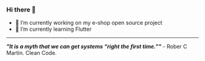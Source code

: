 ### Hi there 👋

- 🔭 I’m currently working on my e-shop open source project
- 🌱 I’m currently learning Flutter

---

***"It is a myth that we can get systems “right the first time.”"*** - Rober C Martin. Clean Code.

<!--
**max0l0gy/max0l0gy** is a ✨ _special_ ✨ repository because its `README.md` (this file) appears on your GitHub profile.

Here are some ideas to get you started:

- 🔭 I’m currently working on ...
- 🌱 I’m currently learning ...
- 👯 I’m looking to collaborate on ...
- 🤔 I’m looking for help with ...
- 💬 Ask me about ...
- 📫 How to reach me: ...
- 😄 Pronouns: ...
- ⚡ Fun fact: ...
-->
